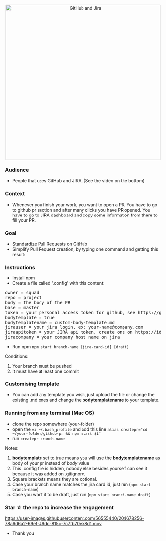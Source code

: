 <p align="center">
  <img width="500" alt="GitHub and Jira" src="https://user-images.githubusercontent.com/56555440/204679533-9fcb43f2-8e1e-4595-ad05-28c67d7e5e94.png">
</p>

### Audience

- People that uses GitHub and JIRA. (See the video on the bottom)

### Context

- Whenever you finish your work, you want to open a PR. You have to go to github pr section and after many clicks you have PR opened. You have to go to JIRA dashboard and copy some information from there to fill your PR.

### Goal

- Standardize Pull Requests on GitHub
- Simplify Pull Request creation, by typing one command and getting this result:

### Instructions

- Install npm
- Create a file called '.config' with this content:
<pre><span>owner = squad</span>
<span>repo = project</span>
<span>body = the body of the PR</span>
<span>base = master</span>
<span>token = your personal access token for github, see https://github.com/settings/tokens</span>
<span>bodytemplate = true</span>
<span>bodytemplatename = custom-body-template.md</span>
<span>jirauser = your jira login, ex: your-name@company.com</span>
<span>jiraapitoken = your JIRA api token, create one on https://id.atlassian.com/manage-profile/security/api-tokens</span>
<span>jiracompany = your company host name on jira</span></pre>

- Run npm `npm start branch-name [jira-card-id] [draft]`

Conditions: 
1. Your branch must be pushed
2. It must have at least one commit

### Customising template

- You can add any template you wish, just upload the file or change the existing .md ones and change the **bodytemplatename** to your template.

### Running from any terminal (Mac OS)

- clone the repo somewhere (your-folder)
- open the `vi ~/.bash_profile` and add this line `alias createpr="cd ~/your-folder/github-pr && npm start $1"`
- run `createpr branch-name`


Notes: 
1. **bodytemplate** set to true means you will use the **bodytemplatename** as body of your pr instead of *body* value
2. This .config file is hidden, nobody else besides yourself can see it because it was added on .gitignore.
3. Square brackets means they are optional.
4. Case your branch name matches the jira card id, just run (`npm start branch-name`)
5. Case you want it to be draft, just run (`npm start branch-name draft`)

### Star ☆ the repo to increase the engagement

https://user-images.githubusercontent.com/56555440/204678256-78a6d6a2-69ef-49dc-815c-7c7fb70e58d1.mov

- Thank you
